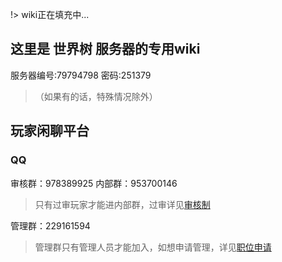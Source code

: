 !> wiki正在填充中...

## 这里是 世界树 服务器的专用wiki

服务器编号:79794798 密码:251379

>（如果有的话，特殊情况除外）

## 玩家闲聊平台

### QQ

审核群：978389925 
内部群：953700146

> 只有过审玩家才能进内部群，过审详见[审核制](wiki/rule/gs.md)

管理群：229161594

> 管理群只有管理人员才能加入，如想申请管理，详见[职位申请](wiki/rule/apply.md)

